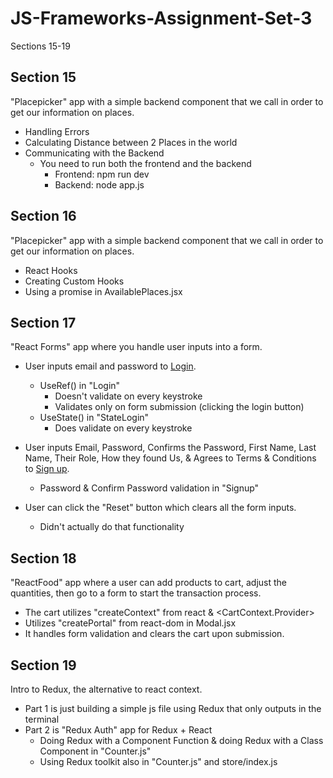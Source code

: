 # JS-Frameworks-Assignment-Set-3

Sections 15-19

## Section 15

"Placepicker" app with a simple backend component that we call in order to get our information on places.

- Handling Errors
- Calculating Distance between 2 Places in the world
- Communicating with the Backend
  - You need to run both the frontend and the backend
    - Frontend: npm run dev
    - Backend: node app.js

## Section 16

"Placepicker" app with a simple backend component that we call in order to get our information on places.

- React Hooks
- Creating Custom Hooks
- Using a promise in AvailablePlaces.jsx

## Section 17

"React Forms" app where you handle user inputs into a form.

- User inputs email and password to <ins>Login</ins>.

  - UseRef() in "Login"
    - Doesn't validate on every keystroke
    - Validates only on form submission (clicking the login button)
  - UseState() in "StateLogin"
    - Does validate on every keystroke

- User inputs Email, Password, Confirms the Password, First Name, Last Name, Their Role, How they found Us, & Agrees to Terms & Conditions to <ins>Sign up</ins>.
  - Password & Confirm Password validation in "Signup"
- User can click the "Reset" button which clears all the form inputs.
  - Didn't actually do that functionality

## Section 18

"ReactFood" app where a user can add products to cart, adjust the quantities, then go to a form to start the transaction process.

- The cart utilizes "createContext" from react & <CartContext.Provider>
- Utilizes "createPortal" from react-dom in Modal.jsx
- It handles form validation and clears the cart upon submission.

## Section 19

Intro to Redux, the alternative to react context.

- Part 1 is just building a simple js file using Redux that only outputs in the terminal
- Part 2 is "Redux Auth" app for Redux + React
  - Doing Redux with a Component Function & doing Redux with a Class Component in "Counter.js"
  - Using Redux toolkit also in "Counter.js" and store/index.js
